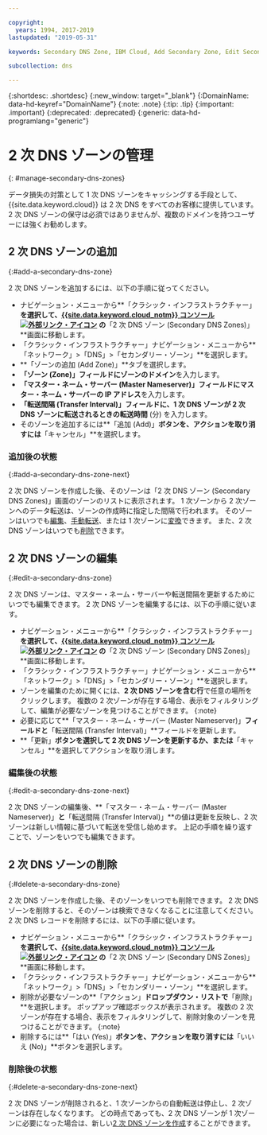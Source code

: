 ```yaml
---

copyright:
  years: 1994, 2017-2019
lastupdated: "2019-05-31"

keywords: Secondary DNS Zone, IBM Cloud, Add Secondary Zone, Edit Secondary Zone, Delete Secondary Zone, primary DNS Zones

subcollection: dns

---
```



{:shortdesc: .shortdesc}
{:new_window: target="_blank"}
{:DomainName: data-hd-keyref="DomainName"}
{:note: .note}
{:tip: .tip}
{:important: .important}
{:deprecated: .deprecated}
{:generic: data-hd-programlang="generic"}


# 2 次 DNS ゾーンの管理
{: #manage-secondary-dns-zones}

データ損失の対策として 1 次 DNS ゾーンをキャッシングする手段として、{{site.data.keyword.cloud}} は 2 次 DNS をすべてのお客様に提供しています。 2 次 DNS ゾーンの保守は必須ではありませんが、複数のドメインを持つユーザーには強くお勧めします。 


## 2 次 DNS ゾーンの追加
{:#add-a-secondary-dns-zone}

2 次 DNS ゾーンを追加するには、以下の手順に従ってください。

* ナビゲーション・メニューから**「クラシック・インフラストラクチャー」**を選択して、[{{site.data.keyword.cloud_notm}} コンソール ![外部リンク・アイコン](../../icons/launch-glyph.svg "外部リンク・アイコン")](https://{DomainName}/) の**「2 次 DNS ゾーン (Secondary DNS Zones)」**画面に移動します。 
* 「クラシック・インフラストラクチャー」ナビゲーション・メニューから**「ネットワーク」>「DNS」>「セカンダリー・ゾーン」**を選択します。
* **「ゾーンの追加 (Add Zone)」**タブを選択します。
* **「ゾーン (Zone)」**フィールドに**ゾーンのドメイン**を入力します。
* **「マスター・ネーム・サーバー (Master Nameserver)」**フィールドに**マスター・ネーム・サーバーの IP アドレス**を入力します。
* **「転送間隔 (Transfer Interval)」**フィールドに、1 次 DNS ゾーンが 2 次 DNS ゾーンに転送されるときの**転送時間** (分) を入力します。
* そのゾーンを追加するには**「追加 (Add)」**ボタンを、アクションを取り消すには**「キャンセル」**を選択します。

### 追加後の状態
{:#add-a-secondary-dns-zone-next}

2 次 DNS ゾーンを作成した後、そのゾーンは「2 次 DNS ゾーン (Secondary DNS Zones)」画面のゾーンのリストに表示されます。 1 次ゾーンから 2 次ゾーンへのデータ転送は、ゾーンの作成時に指定した間隔で行われます。 そのゾーンはいつでも[編集](#edit-a-secondary-dns-zone)、[手動転送](/docs/infrastructure/dns?topic=dns-make-a-manual-zone-transfer-for-a-secondary-dns-zone)、または 1 次ゾーンに[変換](/docs/infrastructure/dns?topic=dns-convert-a-secondary-dns-zone-to-a-primary-zone)できます。 また、2 次 DNS ゾーンはいつでも[削除](#delete-a-secondary-dns-zone)できます。

## 2 次 DNS ゾーンの編集
{:#edit-a-secondary-dns-zone}

2 次 DNS ゾーンは、マスター・ネーム・サーバーや転送間隔を更新するためにいつでも編集できます。 2 次 DNS ゾーンを編集するには、以下の手順に従います。

* ナビゲーション・メニューから**「クラシック・インフラストラクチャー」**を選択して、[{{site.data.keyword.cloud_notm}} コンソール ![外部リンク・アイコン](../../icons/launch-glyph.svg "外部リンク・アイコン")](https://{DomainName}/) の**「2 次 DNS ゾーン (Secondary DNS Zones)」**画面に移動します。 
* 「クラシック・インフラストラクチャー」ナビゲーション・メニューから**「ネットワーク」>「DNS」>「セカンダリー・ゾーン」**を選択します。
* ゾーンを編集のために開くには、**2 次 DNS ゾーンを含む行**で任意の場所をクリックします。
  複数の 2 次ゾーンが存在する場合、表示をフィルタリングして、編集が必要なゾーンを見つけることができます。
  {:note}  
* 必要に応じて**「マスター・ネーム・サーバー (Master Nameserver)」**フィールドと**「転送間隔 (Transfer Interval)」**フィールドを更新します。
* **「更新」**ボタンを選択して 2 次 DNS ゾーンを更新するか、または**「キャンセル」**を選択してアクションを取り消します。

### 編集後の状態
{:#edit-a-secondary-dns-zone-next}

2 次 DNS ゾーンの編集後、**「マスター・ネーム・サーバー (Master Nameserver)」**と**「転送間隔 (Transfer Interval)」**の値は更新を反映し、2 次ゾーンは新しい情報に基づいて転送を受信し始めます。 上記の手順を繰り返すことで、ゾーンをいつでも編集できます。

## 2 次 DNS ゾーンの削除
{:#delete-a-secondary-dns-zone}

2 次 DNS ゾーンを作成した後、そのゾーンをいつでも削除できます。 2 次 DNS ゾーンを削除すると、そのゾーンは検索できなくなることに注意してください。 2 次 DNS レコードを削除するには、以下の手順に従います。

 * ナビゲーション・メニューから**「クラシック・インフラストラクチャー」**を選択して、[{{site.data.keyword.cloud_notm}} コンソール ![外部リンク・アイコン](../../icons/launch-glyph.svg "外部リンク・アイコン")](https://{DomainName}/) の**「2 次 DNS ゾーン (Secondary DNS Zones)」**画面に移動します。 
* 「クラシック・インフラストラクチャー」ナビゲーション・メニューから**「ネットワーク」>「DNS」>「セカンダリー・ゾーン」**を選択します。
* 削除が必要なゾーンの**「アクション」**ドロップダウン・リストで**「削除」**を選択します。 ポップアップ確認ボックスが表示されます。
  複数の 2 次ゾーンが存在する場合、表示をフィルタリングして、削除対象のゾーンを見つけることができます。
  {:note}
* 削除するには**「はい (Yes)」**ボタンを、アクションを取り消すには**「いいえ (No)」**ボタンを選択します。

### 削除後の状態
{:#delete-a-secondary-dns-zone-next}

2 次 DNS ゾーンが削除されると、1 次ゾーンからの自動転送は停止し、2 次ゾーンは存在しなくなります。 どの時点であっても、2 次 DNS ゾーンが 1 次ゾーンに必要になった場合は、新しい[2 次 DNS ゾーンを作成](#add-a-secondary-dns-zone)することができます。
